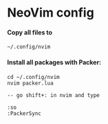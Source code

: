 # NeoVim config

#### Copy all files to
``` ~/.config/nvim ```
#### Install all packages with Packer:
``` 
cd ~/.config/nvim 
nvim packer.lua

-- go shift+: in nvim and type

:so
:PackerSync
```
